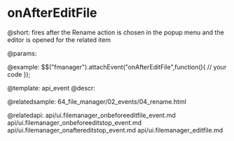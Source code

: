 onAfterEditFile
=============

@short:
	fires after the Rename action is chosen in the popup menu and the editor is opened for the related item

@params:

@example:
$$("fmanager").attachEvent("onAfterEditFile",function(){
    // your code 
});

@template:	api_event
@descr:

@relatedsample:
64_file_manager/02_events/04_rename.html

@relatedapi:
api/ui.filemanager_onbeforeeditfile_event.md
api/ui.filemanager_onbeforeeditstop_event.md
api/ui.filemanager_onaftereditstop_event.md
api/ui.filemanager_editfile.md

